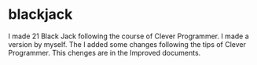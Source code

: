 # blackjack
I made 21 Black Jack following the course of Clever Programmer.
I made a version by myself. The I added some changes following the tips of Clever Programmer. This chenges are in the Improved documents.
